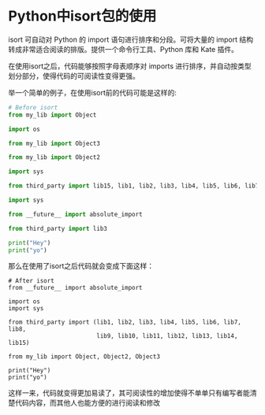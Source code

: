 # Python中isort包的使用

isort 可自动对 Python 的 import 语句进行排序和分段。可将大量的 import 结构转成非常适合阅读的排版。提供一个命令行工具、Python 库和 Kate 插件。

在使用isort之后，代码能够按照字母表顺序对 imports 进行排序，并自动按类型划分部分，使得代码的可阅读性变得更强。

举一个简单的例子，在使用isort前的代码可能是这样的:

```python
# Before isort
from my_lib import Object

import os

from my_lib import Object3

from my_lib import Object2

import sys

from third_party import lib15, lib1, lib2, lib3, lib4, lib5, lib6, lib7, lib8, lib9, lib10, lib11, lib12, lib13, lib14

import sys

from __future__ import absolute_import

from third_party import lib3

print("Hey")
print("yo")
```

那么在使用了isort之后代码就会变成下面这样：

```
# After isort
from __future__ import absolute_import

import os
import sys

from third_party import (lib1, lib2, lib3, lib4, lib5, lib6, lib7, lib8,
                         lib9, lib10, lib11, lib12, lib13, lib14, lib15)

from my_lib import Object, Object2, Object3

print("Hey")
print("yo")
```

这样一来，代码就变得更加易读了，其可阅读性的增加使得不单单只有编写者能清楚代码内容，而其他人也能方便的进行阅读和修改
